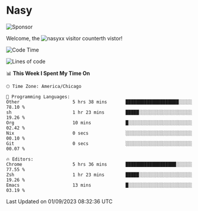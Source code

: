 # Nasy

<!--
<p align="center">
<img height="200" src="https://github-readme-stats.vercel.app/api?username=nasyxx&count_private=true&show_icons=true&theme=dracula&include_all_commits=true"/>
<img height="200" src="https://github-readme-stats.vercel.app/api/top-langs/?username=nasyxx&theme=dracula&hide=html,jupyter+notebook&count_private=true&show_icons=true"/>
</p>

  
----------------
-->

![Sponsor](https://img.shields.io/static/v1.svg?label=Sponsor&message=%E2%9D%A4&logo=GitHub&style=flat&color=pink)
 
Welcome, the ![nasyxx visitor counter](https://count.getloli.com/get/@nasyxx?theme=rule34)th vistor!
 
<!--START_SECTION:waka-->
![Code Time](http://img.shields.io/badge/Code%20Time-3%2C668%20hrs%2011%20mins-blue)

![Lines of code](https://img.shields.io/badge/From%20Hello%20World%20I%27ve%20Written-6.3%20million%20lines%20of%20code-blue)

📊 **This Week I Spent My Time On** 

```text
🕑︎ Time Zone: America/Chicago

💬 Programming Languages: 
Other                    5 hrs 38 mins       ████████████████████░░░░░   78.10 % 
sh                       1 hr 23 mins        █████░░░░░░░░░░░░░░░░░░░░   19.26 % 
Org                      10 mins             █░░░░░░░░░░░░░░░░░░░░░░░░   02.42 % 
Nix                      0 secs              ░░░░░░░░░░░░░░░░░░░░░░░░░   00.10 % 
Git                      0 secs              ░░░░░░░░░░░░░░░░░░░░░░░░░   00.07 % 

🔥 Editors: 
Chrome                   5 hrs 36 mins       ███████████████████░░░░░░   77.55 % 
Zsh                      1 hr 23 mins        █████░░░░░░░░░░░░░░░░░░░░   19.26 % 
Emacs                    13 mins             █░░░░░░░░░░░░░░░░░░░░░░░░   03.19 % 
```


 Last Updated on 01/09/2023 08:32:36 UTC
<!--END_SECTION:waka-->

<!-- ![visitors](https://visitor-badge.laobi.icu/badge?page_id=nasyxx.nasyxx) -->
